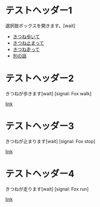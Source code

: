 # テストヘッダー1
選択肢ボックスを開きます。[wait]
* [きつね歩いて](choice_example.md#テストヘッダー2)
* [きつね止まって](choice_example.md#テストヘッダー3)
* [きつね走って](choice_example.md#テストヘッダー4)
* [別の話](explain02.md#その他の話)

<h1>テストヘッダー2</h1>
きつねが歩きます[wait]
[signal: Fox walk]

[link](choice_example.md#テストヘッダー1)

テストヘッダー3
===========
きつねが止まります[wait]
[signal: Fox stop]

[link](choice_example.md#テストヘッダー1)

# テストヘッダー4
きつねが走ります[wait]
[signal: Fox run]

[link](choice_example.md#テストヘッダー1)
